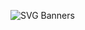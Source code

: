 ![SVG Banners](https://svg-banners.vercel.app/api?type=glitch&text1=Tree-Graph&width=1200&height=200)
